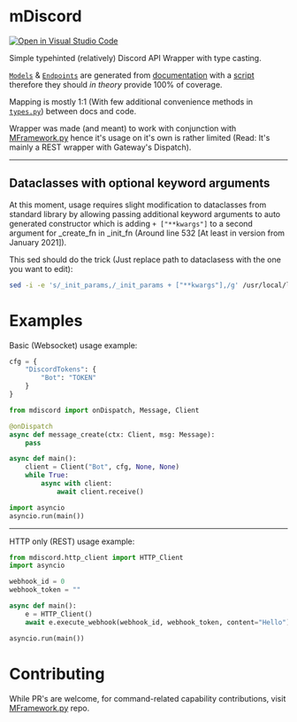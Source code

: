 # mDiscord
[![Open in Visual Studio Code](https://open.vscode.dev/badges/open-in-vscode.svg)](https://open.vscode.dev/Mmesek/mdiscord)

Simple typehinted (relatively) Discord API Wrapper with type casting.

[`Models`](mdiscord/models.py) & [`Endpoints`](mdiscord/endpoints.py) are generated from [documentation](https://github.com/discord/discord-api-docs) with a [script](https://github.com/Mmesek/DocParser) therefore they should *in theory* provide 100% of coverage. 

Mapping is mostly 1:1 (With few additional convenience methods in [`types.py`](mdiscord/types.py)) between docs and code.

Wrapper was made (and meant) to work with conjunction with [MFramework.py](https://github.com/Mmesek/MFramework.py) hence it's usage on it's own is rather limited (Read: It's mainly a REST wrapper with Gateway's Dispatch).


---
## Dataclasses with optional keyword arguments

At this moment, usage requires slight modification to dataclasses from standard library by allowing passing additional keyword arguments to auto generated constructor
which is adding `+ ["**kwargs"]` to a second argument for _create_fn in _init_fn (Around line 532 [At least in version from January 2021]).

This sed should do the trick (Just replace path to dataclasess with the one you want to edit):
```sh
sed -i -e 's/_init_params,/_init_params + ["**kwargs"],/g' /usr/local/lib/python3.10/dataclasses.py
```

# Examples

Basic (Websocket) usage example:
```python
cfg = {
    "DiscordTokens": {
        "Bot": "TOKEN"
    }
}

from mdiscord import onDispatch, Message, Client

@onDispatch
async def message_create(ctx: Client, msg: Message):
    pass

async def main():
    client = Client("Bot", cfg, None, None)
    while True:
        async with client:
            await client.receive()

import asyncio
asyncio.run(main())
```

---

HTTP only (REST) usage example:
```python
from mdiscord.http_client import HTTP_Client
import asyncio

webhook_id = 0
webhook_token = ""

async def main():
    e = HTTP_Client()
    await e.execute_webhook(webhook_id, webhook_token, content="Hello")

asyncio.run(main())
```

# Contributing

While PR's are welcome, for command-related capability contributions, visit [MFramework.py](https://github.com/Mmesek/MFramework.py) repo.
